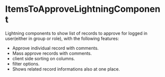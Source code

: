 # ItemsToApproveLightningComponent
Lightning components to show list of records to approve for logged in user(either in group or role), with the following features:
 - Approve individual record with comments.
 - Mass approve records with comments.
 - client side sorting on columns.
 - filter options.
 - Shows related record informations also at one place.
 
 
